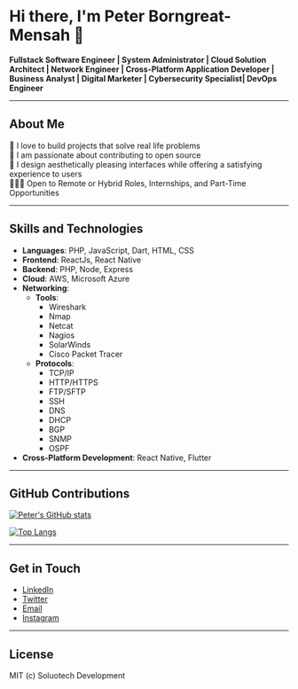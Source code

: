 # Hi there, I'm Peter Borngreat-Mensah 👋

**Fullstack Software Engineer | System Administrator | Cloud Solution Architect | Network Engineer | Cross-Platform Application Developer | Business Analyst | Digital Marketer | Cybersecurity Specialist| DevOps Engineer**

---

## About Me

👀 I love to build projects that solve real life problems  
🚀 I am passionate about contributing to open source  
🙂 I design aesthetically pleasing interfaces while offering a satisfying experience to users  
🧑🏽‍💻 Open to Remote or Hybrid Roles, Internships, and Part-Time Opportunities

---

## Skills and Technologies

- **Languages**: PHP, JavaScript, Dart, HTML, CSS 
- **Frontend**: ReactJs, React Native
- **Backend**: PHP, Node, Express
- **Cloud**: AWS, Microsoft Azure
- **Networking**:
  - **Tools**:
    - Wireshark
    - Nmap
    - Netcat
    - Nagios
    - SolarWinds
    - Cisco Packet Tracer
  - **Protocols**:
    - TCP/IP
    - HTTP/HTTPS
    - FTP/SFTP
    - SSH
    - DNS
    - DHCP
    - BGP
    - SNMP
    - OSPF
- **Cross-Platform Development**: React Native, Flutter

---

## GitHub Contributions

[![Peter's GitHub stats](https://github-readme-stats.vercel.app/api?username=PipetteGh&show_icons=true&theme=radical)](https://github.com/PipetteGh)

[![Top Langs](https://github-readme-stats.vercel.app/api/top-langs/?username=PipetteGh&layout=compact&theme=radical)](https://github.com/PipetteGh)

---

## Get in Touch

- [LinkedIn](https://www.linkedin.com/in/peter-borngreat-mensah-bsc-939742168)
- [Twitter](https://twitter.com/soluotech)
- [Email](mailto:peterborngreatmensah@gmail.com)
- [Instagram](https://instagram.com/soluotech)

---

## License

MIT (c) Soluotech Development
